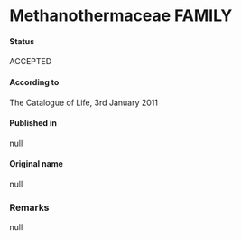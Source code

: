# Methanothermaceae FAMILY

#### Status
ACCEPTED

#### According to
The Catalogue of Life, 3rd January 2011

#### Published in
null

#### Original name
null

### Remarks
null